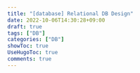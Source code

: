 ```yaml
---
title: "[database] Relational DB Design"
date: 2022-10-06T14:30:28+09:00
draft: true
tags: ["DB"]
categories: ["DB"]
showToc: true
UseHugoToc: true
comments: true
---
```

